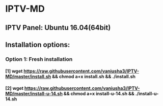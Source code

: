 # IPTV-MD
## IPTV Panel: Ubuntu 16.04(64bit)



## Installation options:
### Option 1: Fresh installation
#### [1] wget https://raw.githubusercontent.com/vaniusha3/IPTV-MD/master/install.sh && chmod a+x install.sh && ./install.sh

#### [2] wget https://raw.githubusercontent.com/vaniusha3/IPTV-MD/master/install-u-14.sh && chmod a+x install-u-14.sh && ./install-u-14.sh
